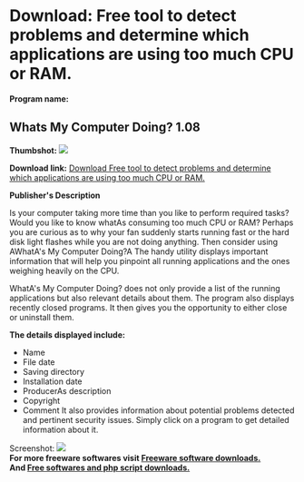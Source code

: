 # Download: Free tool to detect problems and determine which applications are using too much CPU or RAM.

**Program name:**

## Whats My Computer Doing? 1.08

  
**Thumbshot:** ![](http://www.freewarefiles.com/screenshot/whatsmycmptrdng_md.jpg)   
  
**Download link:** [Download Free tool to detect problems and determine which applications are using too much CPU or RAM.](http://freesoftwares.boysofts.com/Whats-My-Computer-Doing_program_99150.html)  
  


**Publisher's Description**  
  


Is your computer taking more time than you like to perform required tasks? Would you like to know whatAs consuming too much CPU or RAM? Perhaps you are curious as to why your fan suddenly starts running fast or the hard disk light flashes while you are not doing anything. Then consider using AWhatA's My Computer Doing?A The handy utility displays important information that will help you pinpoint all running applications and the ones weighing heavily on the CPU. 

WhatA's My Computer Doing? does not only provide a list of the running applications but also relevant details about them. The program also displays recently closed programs. It then gives you the opportunity to either close or uninstall them.

**The details displayed include:**

  * Name 
  * File date 
  * Saving directory 
  * Installation date 
  * ProducerAs description 
  * Copyright 
  * Comment 
It also provides information about potential problems detected and pertinent security issues. Simply click on a program to get detailed information about it. 

  
  
Screenshot: ![](http://www.freewarefiles.com/screenshot/whatsmycmptrdng.jpg)   
**For more freeware softwares visit [Freeware software downloads.](http://freesoftwares.boysofts.com/)**   
**And [Free softwares and php script downloads.](http://www.boysofts.com/)**
